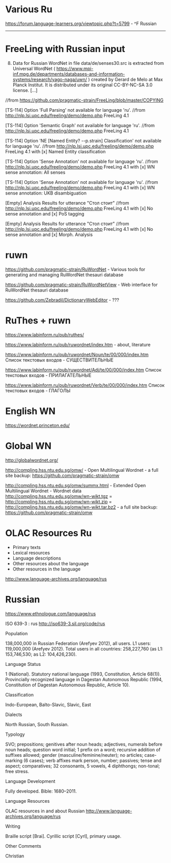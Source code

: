 # Various Ru #

https://forum.language-learners.org/viewtopic.php?t=5799 - ^F Russian

----

# FreeLing with Russian input

8. Data for Russian WordNet in file data/de/senses30.src is 
extracted from Universal WordNet ( https://www.mpi-inf.mpg.de/departments/databases-and-information-systems/research/yago-naga/uwn/ )
created by Gerard de Melo at Max Planck Institut.
It is distributed under its original CC-BY-NC-SA 3.0
license. [...]

//from https://github.com/pragmatic-strain/FreeLing/blob/master/COPYING

[TS-114] Option 'Full Parsing' not available for language 'ru'. //from http://nlp.lsi.upc.edu/freeling/demo/demo.php FreeLing 4.1

[TS-114] Option 'Semantic Graph' not available for language 'ru'. //from http://nlp.lsi.upc.edu/freeling/demo/demo.php FreeLing 4.1

[TS-114] Option 'NE [Named Entity? --p.strain] Classification' not available for language 'ru'. //from http://nlp.lsi.upc.edu/freeling/demo/demo.php FreeLing 4.1 with [x] Named Entity classification

[TS-114] Option 'Sense Annotation' not available for language 'ru'. //from http://nlp.lsi.upc.edu/freeling/demo/demo.php FreeLing 4.1 with [x] WN sense annotation: All senses 

[TS-114] Option 'Sense Annotation' not available for language 'ru'. //from http://nlp.lsi.upc.edu/freeling/demo/demo.php FreeLing 4.1 with [x] WN sense annotation: UKB disambiguation

[Empty] Analysis Results for utterance "Стол стоит" //from http://nlp.lsi.upc.edu/freeling/demo/demo.php FreeLing 4.1 with [x] No sense annotation and [x] PoS tagging

[Empty] Analysis Results for utterance "Стол стоит" //from http://nlp.lsi.upc.edu/freeling/demo/demo.php FreeLing 4.1 with [x] No sense annotation and [x] Morph. Analysis

# ruwn #

https://github.com/pragmatic-strain/RuWordNet - Various tools for generating and managing RuWordNet thesauri database

https://github.com/pragmatic-strain/RuWordNetView - Web interface for RuWordNet thesauri database

https://github.com/Zebradil/DictionaryWebEditor - ???

# RuThes + ruwn #

https://www.labinform.ru/pub/ruthes/

https://www.labinform.ru/pub/ruwordnet/index.htm - about, literature

https://www.labinform.ru/pub/ruwordnet/Noun/te/00/000/index.htm Cписок текстовых входов - СУЩЕСТВИТЕЛЬНЫЕ

https://www.labinform.ru/pub/ruwordnet/Adj/te/00/000/index.htm Cписок текстовых входов - ПРИЛАГАТЕЛЬНЫЕ

https://www.labinform.ru/pub/ruwordnet/Verb/te/00/000/index.htm Cписок текстовых входов - ГЛАГОЛЫ

# English WN #

https://wordnet.princeton.edu/

# Global WN #

http://globalwordnet.org/

http://compling.hss.ntu.edu.sg/omw/ - Open Multilingual Wordnet - a full site backup: https://github.com/pragmatic-strain/omw

http://compling.hss.ntu.edu.sg/omw/summx.html - Extended Open Multilingual Wordnet - Wordnet data http://compling.hss.ntu.edu.sg/omw/wn-wikt.tgz = http://compling.hss.ntu.edu.sg/omw/wn-wikt.zip = http://compling.hss.ntu.edu.sg/omw/wn-wikt.tar.bz2  - a full site backup: https://github.com/pragmatic-strain/omw

# OLAC Resources Ru #

 *   Primary texts
 *   Lexical resources
 *   Language descriptions
 *   Other resources about the language
 *   Other resources in the language

http://www.language-archives.org/language/rus

# Russian #

https://www.ethnologue.com/language/rus

ISO 639-3 : rus http://iso639-3.sil.org/code/rus

Population

138,000,000 in Russian Federation (Arefyev 2012), all users. L1 users: 119,000,000 (Arefyev 2012). Total users in all countries: 258,227,760 (as L1: 153,746,530; as L2: 104,426,230).

Language Status

1 (National). Statutory national language (1993, Constitution, Article 68(1)). Provincially recognized language in Dagestan Autonomous Republic (1994, Constitution of Dagestan Autonomous Republic, Article 10).

Classification

Indo-European, Balto-Slavic, Slavic, East

Dialects

North Russian, South Russian.

Typology

SVO; prepositions; genitives after noun heads; adjectives, numerals before noun heads; question word initial; 1 prefix on a word; recursive addition of suffixes allowed; gender (masculine/feminine/neuter); no articles; case-marking (6 cases); verb affixes mark person, number; passives; tense and aspect; comparatives; 32 consonants, 5 vowels, 4 diphthongs; non-tonal; free stress.

Language Development

Fully developed. Bible: 1680–2011.

Language Resources

OLAC resources in and about Russian http://www.language-archives.org/language/rus

Writing

Braille script [Brai]. Cyrillic script [Cyrl], primary usage.

Other Comments

Christian
